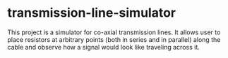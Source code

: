# transmission-line-simulator
This project is a simulator for co-axial transmission lines. It allows user to place resistors at arbitrary points (both in series and in parallel) along the cable and observe how a signal would look like traveling across it.
